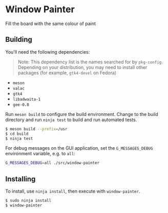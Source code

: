 # Window Painter

Fill the board with the same colour of paint

## Building

You'll need the following dependencies:

> Note: This dependency list is the names searched for by `pkg-config`. Depending on your distribution, you may need to install other packages (for example, `gtk4-devel` on Fedora)

- `meson`
- `valac`
- `gtk4`
- `libadwaita-1`
- `gee-0.8`

Run `meson build` to configure the build environment. Change to the build directory and run `ninja test` to build and run automated tests.

```sh
$ meson build --prefix=/usr
$ cd build
$ ninja test
```

For debug messages on the GUI application, set the `G_MESSAGES_DEBUG` environment variable, e.g. to `all`:

```sh
G_MESSAGES_DEBUG=all ./src/window-painter
```

## Installing
To install, use `ninja install`, then execute with `window-painter`.

```sh
$ sudo ninja install
$ window-painter
```
